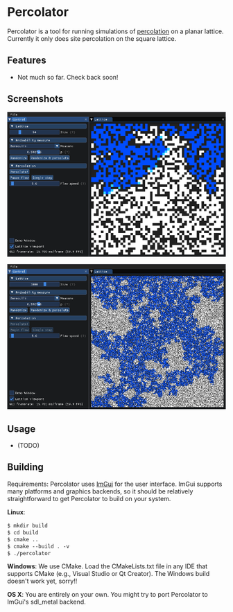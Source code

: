 Percolator
==========

Percolator is a tool for running simulations of [percolation](https://en.wikipedia.org/wiki/Percolation_theory) on a planar lattice. Currently it only does site percolation on the square lattice.

Features
--------

  * Not much so far. Check back soon!

Screenshots
-----------

![screenshot 1](screenshots/screenshot_1.png)

![screenshot 1](screenshots/screenshot_2.png)

Usage
-----
  * (TODO)

Building
--------

Requirements: Percolator uses [ImGui](https://github.com/ocornut/imgui) for the user
interface. ImGui supports many platforms and graphics backends, so it should be relatively
straightforward to get Percolator to build on your system.

**Linux**:

    $ mkdir build
    $ cd build
    $ cmake ..
    $ cmake --build . -v
    $ ./percolator

**Windows**: We use CMake. Load the CMakeLists.txt file in any IDE that supports CMake (e.g., Visual Studio or Qt Creator). The Windows build doesn't work yet, sorry!!

**OS X**: You are entirely on your own. You might try to port Percolator to ImGui's sdl_metal backend.
